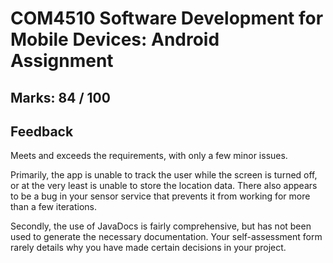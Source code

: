 # COM4510 Software Development for Mobile Devices: Android Assignment

## Marks: 84 / 100

## Feedback
Meets and exceeds the requirements, with only a few minor issues.

Primarily, the app is unable to track the user while the screen is turned off, or at the very least is unable
to store the location data. There also appears to be a bug in your sensor service that prevents it from
working for more than a few iterations.

Secondly, the use of JavaDocs is fairly comprehensive, but has not been used to generate the necessary
documentation. Your self-assessment form rarely details why you have made certain decisions in your project.
